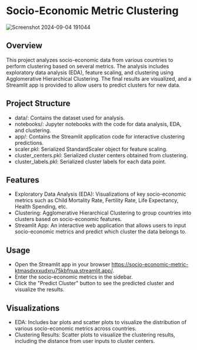 # Socio-Economic Metric Clustering
![Screenshot 2024-09-04 191044](https://github.com/user-attachments/assets/0d030ca7-4b78-43b0-955c-41598177ed66)
 
## Overview
This project analyzes socio-economic data from various countries to perform clustering based on several metrics. The analysis includes exploratory data analysis (EDA), feature scaling, and clustering using Agglomerative Hierarchical Clustering. The final results are visualized, and a Streamlit app is provided to allow users to predict clusters for new data.

## Project Structure
- data/: Contains the dataset used for analysis.
- notebooks/: Jupyter notebooks with the code for data analysis, EDA, and clustering.
- app/: Contains the Streamlit application code for interactive clustering predictions.
- scaler.pkl: Serialized StandardScaler object for feature scaling.
- cluster_centers.pkl: Serialized cluster centers obtained from clustering.
- cluster_labels.pkl: Serialized cluster labels for each data point. 
## Features
- Exploratory Data Analysis (EDA): Visualizations of key socio-economic metrics such as Child Mortality Rate, Fertility Rate, Life Expectancy, Health Spending, etc.
- Clustering: Agglomerative Hierarchical Clustering to group countries into clusters based on socio-economic features.
- Streamlit App: An interactive web application that allows users to input socio-economic metrics and predict which cluster the data belongs to.

## Usage
- Open the Streamlit app in your browser https://socio-economic-metric-ktmasdxxxudxru75kbfnua.streamlit.app/.
- Enter the socio-economic metrics in the sidebar.
- Click the "Predict Cluster" button to see the predicted cluster and visualize the results.
## Visualizations
- EDA: Includes bar plots and scatter plots to visualize the distribution of various socio-economic metrics across countries.
- Clustering Results: Scatter plots to visualize the clustering results, including the distance from user inputs to cluster centers.
 
